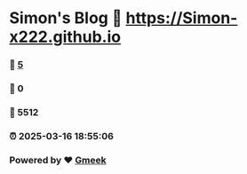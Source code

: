 # Simon's Blog :link: https://Simon-x222.github.io 
### :page_facing_up: [5](https://Simon-x222.github.io/tag.html) 
### :speech_balloon: 0 
### :hibiscus: 5512 
### :alarm_clock: 2025-03-16 18:55:06 
### Powered by :heart: [Gmeek](https://github.com/Meekdai/Gmeek)
